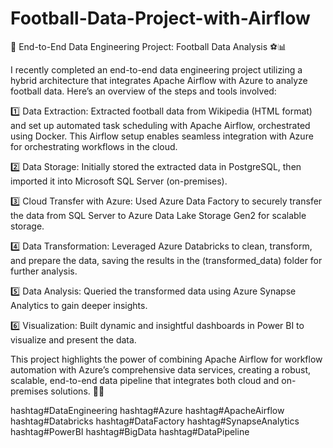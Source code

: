 # Football-Data-Project-with-Airflow

🚀 End-to-End Data Engineering Project: Football Data Analysis ⚽📊

I recently completed an end-to-end data engineering project utilizing a hybrid architecture that integrates Apache Airflow with Azure to analyze football data. Here’s an overview of the steps and tools involved:

1️⃣ Data Extraction: Extracted football data from Wikipedia (HTML format) and set up automated task scheduling with Apache Airflow, orchestrated using Docker. This Airflow setup enables seamless integration with Azure for orchestrating workflows in the cloud.

2️⃣ Data Storage: Initially stored the extracted data in PostgreSQL, then imported it into Microsoft SQL Server (on-premises).

3️⃣ Cloud Transfer with Azure: Used Azure Data Factory to securely transfer the data from SQL Server to Azure Data Lake Storage Gen2 for scalable storage.

4️⃣ Data Transformation: Leveraged Azure Databricks to clean, transform, and prepare the data, saving the results in the (transformed_data) folder for further analysis.

5️⃣ Data Analysis: Queried the transformed data using Azure Synapse Analytics to gain deeper insights.

6️⃣ Visualization: Built dynamic and insightful dashboards in Power BI to visualize and present the data.

This project highlights the power of combining Apache Airflow for workflow automation with Azure’s comprehensive data services, creating a robust, scalable, end-to-end data pipeline that integrates both cloud and on-premises solutions. 💼💡

hashtag#DataEngineering hashtag#Azure hashtag#ApacheAirflow hashtag#Databricks hashtag#DataFactory hashtag#SynapseAnalytics hashtag#PowerBI hashtag#BigData hashtag#DataPipeline
